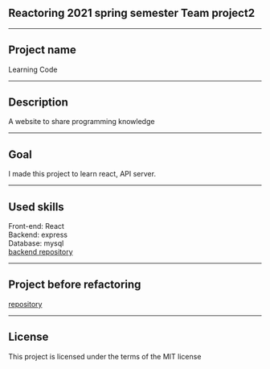 ## Reactoring 2021 spring semester Team project2
- - -
## Project name
  Learning Code
  - - -
## Description
  A website to share programming knowledge
  - - -
## Goal
  I made this project to learn react, API server.
  - - -
## Used skills 
  Front-end: React  
  Backend: express  
  Database: mysql  
    [backend repository](https://github.com/skullkim/learning-code-backend-refactoring/tree/feature/header-footer)
- - -
## Project before refactoring
  [repository](https://github.com/skullkim/teamProject2)
- - -
## License
  This project is licensed under the terms of the MIT license



